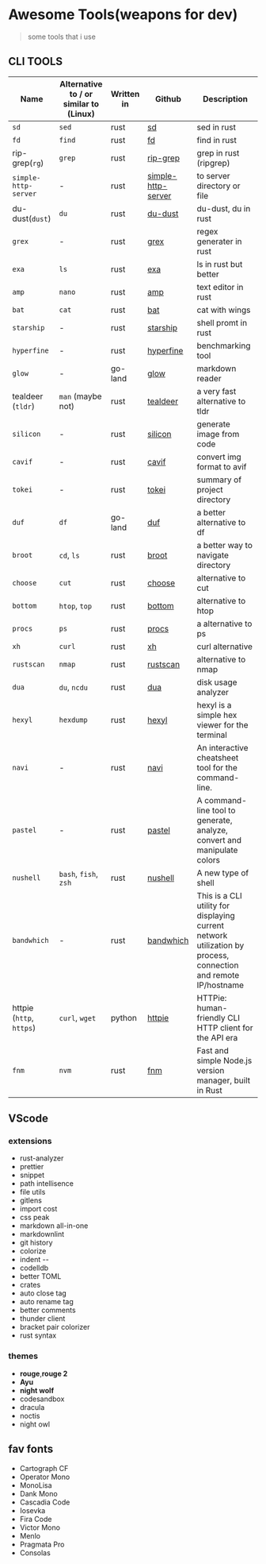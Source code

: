 # Awesome Tools(weapons for dev)

> some tools that i use

## CLI TOOLS

| Name                     | Alternative to / or similar to (Linux) | Written in | Github                                                               | Description                                                                                                    |
| ------------------------ | -------------------------------------- | ---------- | -------------------------------------------------------------------- | -------------------------------------------------------------------------------------------------------------- |
| `sd`                     | `sed`                                  | rust       | [sd](https://github.com/chmln/sd)                                    | sed in rust                                                                                                    |
| `fd`                     | `find`                                 | rust       | [fd](https://github.com/sharkdp/fd)                                  | find in rust                                                                                                   |
| rip-grep(`rg`)           | `grep`                                 | rust       | [rip-grep](https://github.com/BurntSushi/ripgrep)                    | grep in rust (ripgrep)                                                                                         |
| `simple-http-server`     | -                                      | rust       | [simple-http-server](https://github.com/TheWaWaR/simple-http-server) | to server directory or file                                                                                    |
| du-dust(`dust`)          | `du`                                   | rust       | [du-dust](https://github.com/bootandy/dust)                          | du-dust, du in rust                                                                                            |
| `grex`                   | -                                      | rust       | [grex](https://github.com/pemistahl/grex)                            | regex generater in rust                                                                                        |
| `exa`                    | `ls`                                   | rust       | [exa](https://github.com/ogham/exa)                                  | ls in rust but better                                                                                          |
| `amp`                    | `nano`                                 | rust       | [amp](https://github.com/jmacdonald/amp)                             | text editor in rust                                                                                            |
| `bat`                    | `cat`                                  | rust       | [bat](https://github.com/sharkdp/bat)                                | cat with wings                                                                                                 |
| `starship`               | -                                      | rust       | [starship](https://github.com/starship/starship)                     | shell promt in rust                                                                                            |
| `hyperfine`              | -                                      | rust       | [hyperfine](https://github.com/sharkdp/hyperfine)                    | benchmarking tool                                                                                              |
| `glow`                   | -                                      | go-land    | [glow](https://github.com/charmbracelet/glow)                        | markdown reader                                                                                                |
| tealdeer (`tldr`)        | `man` (maybe not)                      | rust       | [tealdeer](https://github.com/dbrgn/tealdeer)                        | a very fast alternative to tldr                                                                                |
| `silicon`                | -                                      | rust       | [silicon](https://github.com/Aloxaf/silicon)                         | generate image from code                                                                                       |
| `cavif`                  | -                                      | rust       | [cavif](https://github.com/kornelski/cavif-rs)                       | convert img format to avif                                                                                     |
| `tokei`                  | -                                      | rust       | [tokei](https://github.com/XAMPPRocky/tokei)                         | summary of project directory                                                                                   |
| `duf`                    | `df`                                   | go-land    | [duf](https://github.com/muesli/duf)                                 | a better alternative to df                                                                                     |
| `broot`                  | `cd`, `ls`                             | rust       | [broot](https://github.com/Canop/broot)                              | a better way to navigate directory                                                                             |
| `choose`                 | `cut`                                  | rust       | [choose](https://github.com/theryangeary/choose)                     | alternative to cut                                                                                             |
| `bottom`                 | `htop`, `top`                          | rust       | [bottom](https://github.com/clementtsang/bottom)                     | alternative to htop                                                                                            |
| `procs`                  | `ps`                                   | rust       | [procs](https://github.com/dalance/procs)                            | a alternative to ps                                                                                            |
| `xh`                     | `curl`                                 | rust       | [xh](https://github.com/ducaale/xh)                                  | curl alternative                                                                                               |
| `rustscan`               | `nmap`                                 | rust       | [rustscan](https://github.com/RustScan/RustScan)                     | alternative to nmap                                                                                            |
| `dua`                    | `du`, `ncdu`                           | rust       | [dua](https://github.com/muesli/duf)                                 | disk usage analyzer                                                                                            |
| `hexyl`                  | `hexdump`                              | rust       | [hexyl](https://github.com/sharkdp/hexyl)                            | hexyl is a simple hex viewer for the terminal                                                                  |
| `navi`                   | -                                      | rust       | [navi](https://github.com/denisidoro/navi)                           | An interactive cheatsheet tool for the command-line.                                                           |
| `pastel`                 | -                                      | rust       | [pastel](https://github.com/sharkdp/pastel)                          | A command-line tool to generate, analyze, convert and manipulate colors                                        |
| `nushell`                | `bash`, `fish`, `zsh`                  | rust       | [nushell](https://github.com/nushell/nushell)                        | A new type of shell                                                                                            |
| `bandwhich`              | -                                      | rust       | [bandwhich](https://github.com/imsnif/bandwhich)                     | This is a CLI utility for displaying current network utilization by process, connection and remote IP/hostname |
| httpie (`http`, `https`) | `curl`, `wget`                         | python     | [httpie](https://github.com/httpie/httpie)                           | HTTPie: human-friendly CLI HTTP client for the API era                                                         |
| `fnm`                    | `nvm`                                  | rust       | [fnm](https://github.com/Schniz/fnm)                                 | Fast and simple Node.js version manager, built in Rust                                                         |

## VScode

### extensions

- rust-analyzer
- prettier
- snippet
- path intellisence
- file utils
- gitlens
- import cost
- css peak
- markdown all-in-one
- markdownlint
- git history
- colorize
- indent --
- codelldb
- better TOML
- crates
- auto close tag
- auto rename tag
- better comments
- thunder client
- bracket pair colorizer
- rust syntax

### themes

- **rouge**,**rouge 2**
- **Ayu**
- **night wolf**
- codesandbox
- dracula
- noctis
- night owl

## fav fonts

- Cartograph CF
- Operator Mono
- MonoLisa
- Dank Mono
- Cascadia Code
- Iosevka
- Fira Code
- Victor Mono
- Menlo
- Pragmata Pro
- Consolas
